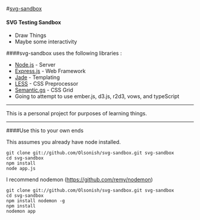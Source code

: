 #[svg-sandbox](https://github.com/Olsonish/svg-sandbox)

#### SVG Testing Sandbox

* Draw Things
* Maybe some interactivity

####svg-sandbox uses the following libraries :

* [Node.js](http://nodejs.org/) - Server
* [Express.js](http://expressjs.com/) - Web Framework
* [Jade](http://jade-lang.com/) - Templating
* [LESS](http://lesscss.org/) - CSS Preprocessor
* [Semantic.gs](http://semantic.gs/) - CSS Grid
* Going to attempt to use ember.js, d3.js, r2d3, vows, and typeScript

***

This is a personal project for purposes of learning things.

***

####Use this to your own ends

This assumes you already have node installed.
```
git clone git://github.com/Olsonish/svg-sandbox.git svg-sandbox
cd svg-sandbox
npm install
node app.js
```
I recommend nodemon (https://github.com/remy/nodemon)
```
git clone git://github.com/Olsonish/svg-sandbox.git svg-sandbox
cd svg-sandbox
npm install nodemon -g
npm install
nodemon app
```